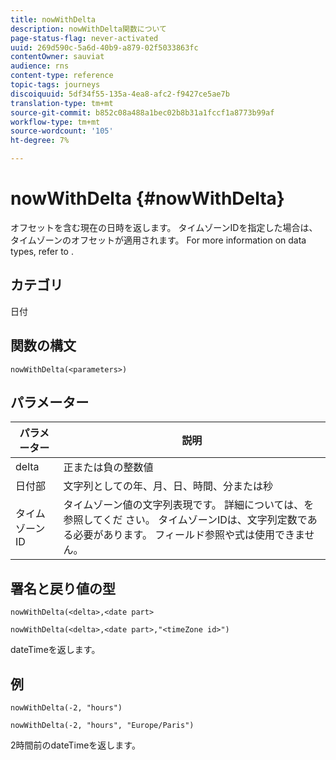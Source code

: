 ```yaml
---
title: nowWithDelta
description: nowWithDelta関数について
page-status-flag: never-activated
uuid: 269d590c-5a6d-40b9-a879-02f5033863fc
contentOwner: sauviat
audience: rns
content-type: reference
topic-tags: journeys
discoiquuid: 5df34f55-135a-4ea8-afc2-f9427ce5ae7b
translation-type: tm+mt
source-git-commit: b852c08a488a1bec02b8b31a1fccf1a8773b99af
workflow-type: tm+mt
source-wordcount: '105'
ht-degree: 7%

---
```



# nowWithDelta {#nowWithDelta}

オフセットを含む現在の日時を返します。 タイムゾーンIDを指定した場合は、タイムゾーンのオフセットが適用されます。 For more information on data types, refer to [](../expression/data-types.md).

## カテゴリ

日付

## 関数の構文

`nowWithDelta(<parameters>)`

## パラメーター

| パラメーター | 説明 |
|--- |--- |
| delta | 正または負の整数値 |
| 日付部 | 文字列としての年、月、日、時間、分または秒 |
| タイムゾーンID | タイムゾーン値の文字列表現です。 詳細については、を参照してくだ [](../expression/data-types.md)さい。 タイムゾーンIDは、文字列定数である必要があります。 フィールド参照や式は使用できません。 |

## 署名と戻り値の型

`nowWithDelta(<delta>,<date part>`

`nowWithDelta(<delta>,<date part>,"<timeZone id>")`

dateTimeを返します。

## 例

`nowWithDelta(-2, "hours")`

`nowWithDelta(-2, "hours", "Europe/Paris")`

2時間前のdateTimeを返します。

